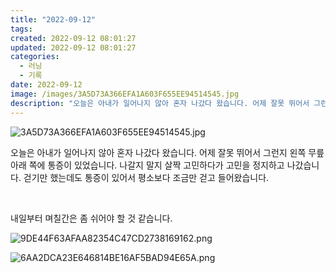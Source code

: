 ```yaml
---
title: "2022-09-12"
tags:
created: 2022-09-12 08:01:27
updated: 2022-09-12 08:01:27
categories:
  - 러닝
  - 기록
date: 2022-09-12
image: /images/3A5D73A366EFA1A603F655EE94514545.jpg
description: "오늘은 아내가 일어나지 않아 혼자 나갔다 왔습니다. 어제 잘못 뛰어서 그런지 왼쪽 무릎 아래 쪽에 통증이 있었습니다. 나갈지 말지 살짝 고민하다가 고민을 정지하고 나갔습니다. 걷기만 했는데도 통증이 있어서 평소보다 조금만 걷고 들어왔습니다. 내일부터 며칠간은 좀 쉬어야 할 것 같습니다."
---
```


![3A5D73A366EFA1A603F655EE94514545.jpg](/images/3A5D73A366EFA1A603F655EE94514545.jpg)
 
 

오늘은 아내가 일어나지 않아 혼자 나갔다 왔습니다. 어제 잘못 뛰어서 그런지 왼쪽 무릎 아래 쪽에 통증이 있었습니다. 나갈지 말지 살짝 고민하다가 고민을 정지하고 나갔습니다. 걷기만 했는데도 통증이 있어서 평소보다 조금만 걷고 들어왔습니다. 

 

내일부터 며칠간은 좀 쉬어야 할 것 같습니다.

 
 ![9DE44F63AFAA82354C47CD2738169162.png](/images/9DE44F63AFAA82354C47CD2738169162.png)
 
 

 
 ![6AA2DCA23E646814BE16AF5BAD94E65A.png](/images/6AA2DCA23E646814BE16AF5BAD94E65A.png)
